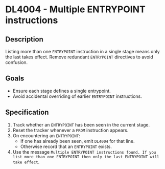 # DL4004 - Multiple ENTRYPOINT instructions

## Description
Listing more than one `ENTRYPOINT` instruction in a single stage means only the last takes effect. Remove redundant `ENTRYPOINT` directives to avoid confusion.

## Goals
- Ensure each stage defines a single entrypoint.
- Avoid accidental overriding of earlier `ENTRYPOINT` instructions.

## Specification
1. Track whether an `ENTRYPOINT` has been seen in the current stage.
2. Reset the tracker whenever a `FROM` instruction appears.
3. On encountering an `ENTRYPOINT`:
   - If one has already been seen, emit `DL4004` for that line.
   - Otherwise record that an `ENTRYPOINT` exists.
4. Use the message `Multiple ENTRYPOINT instructions found. If you list more than one ENTRYPOINT then only the last ENTRYPOINT will take effect`.
